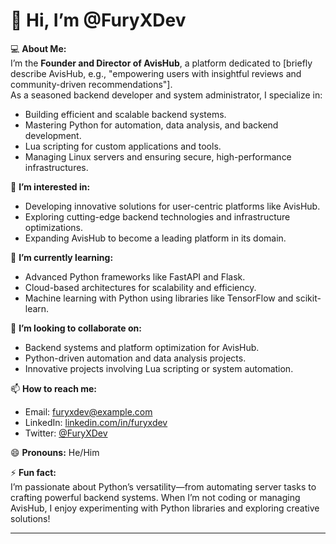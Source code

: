 # 👋 Hi, I’m @FuryXDev

💻 **About Me:**  
I’m the **Founder and Director of AvisHub**, a platform dedicated to [briefly describe AvisHub, e.g., "empowering users with insightful reviews and community-driven recommendations"].  
As a seasoned backend developer and system administrator, I specialize in:  
- Building efficient and scalable backend systems.  
- Mastering Python for automation, data analysis, and backend development.  
- Lua scripting for custom applications and tools.  
- Managing Linux servers and ensuring secure, high-performance infrastructures.  

👀 **I’m interested in:**  
- Developing innovative solutions for user-centric platforms like AvisHub.  
- Exploring cutting-edge backend technologies and infrastructure optimizations.  
- Expanding AvisHub to become a leading platform in its domain.  

🌱 **I’m currently learning:**  
- Advanced Python frameworks like FastAPI and Flask.  
- Cloud-based architectures for scalability and efficiency.  
- Machine learning with Python using libraries like TensorFlow and scikit-learn.  

💞️ **I’m looking to collaborate on:**  
- Backend systems and platform optimization for AvisHub.  
- Python-driven automation and data analysis projects.  
- Innovative projects involving Lua scripting or system automation.  

📫 **How to reach me:**  
- Email: [furyxdev@example.com]()  
- LinkedIn: [linkedin.com/in/furyxdev]()  
- Twitter: [@FuryXDev]()  

😄 **Pronouns:** He/Him  

⚡ **Fun fact:**  
I’m passionate about Python’s versatility—from automating server tasks to crafting powerful backend systems. When I’m not coding or managing AvisHub, I enjoy experimenting with Python libraries and exploring creative solutions!  

---

<!---
FuryXDev/FuryXDev is a ✨ special ✨ repository because its `README.md` (this file) appears on your GitHub profile.
You can click the Preview link to take a look at your changes.
--->
